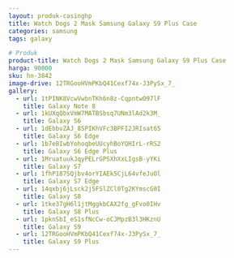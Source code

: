 ```yaml
---
layout: produk-casinghp
title: Watch Dogs 2 Mask Samsung Galaxy S9 Plus Case
categories: samsung
tags: galaxy

# Produk
product-title: Watch Dogs 2 Mask Samsung Galaxy S9 Plus Case
harga: 90000
sku: hn-3842
image-drive: 12TRGooHVmPKbQ41Cexf74x-J3PySx_7_
gallery:
  - url: 1tPINK8VcwVwbnTKh6n8z-CqpntwO97lF
    title: Galaxy Note 8
  - url: 1kUXqQbxVmW7MATBSbsq7UNm3lAd2k3M_
    title: Galaxy S6
  - url: 1dEbbvZAJ_85PIKhVFc3BPFI2JRIsat65
    title: Galaxy S6 Edge
  - url: 1b7e8IwbYohoqbeUUcyhBoYQHIrL-rRS2
    title: Galaxy S6 Edge Plus
  - url: 1MruatuukJqyPELrGPSXhXxLIgsB-yYKi
    title: Galaxy S7
  - url: 1fhP187SQjbv4orYIAEk5CjL64vfeJuOl
    title: Galaxy S7 Edge
  - url: 14qxbj6jLsck2j5FSlZCl0Tg2KYmscG0I
    title: Galaxy S8
  - url: 1tke37gH6l1jtMggkbCAX2fg_gFvo0IHv
    title: Galaxy S8 Plus
  - url: 1pknSbI_eS1sfNcCw-oCJMpzB3l3HKznU
    title: Galaxy S9
  - url: 12TRGooHVmPKbQ41Cexf74x-J3PySx_7_
    title: Galaxy S9 Plus
---
```

